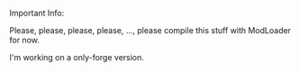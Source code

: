 Important Info:

Please, please, please, please, ..., please compile this stuff with ModLoader for now.

I'm working on a only-forge version.
